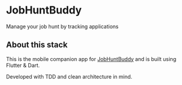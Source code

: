 # JobHuntBuddy

Manage your job hunt by tracking applications

## About this stack

This is the mobile companion app for [JobHuntBuddy](https://github.com/messerli90/jobhuntbuddy) and is built using Flutter & Dart.

Developed with TDD and clean architecture in mind.